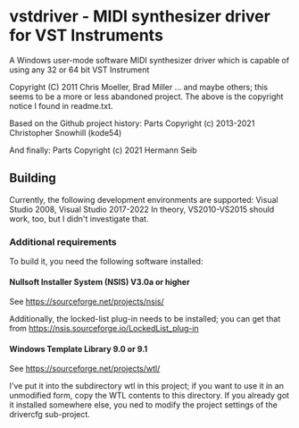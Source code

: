 # vstdriver - MIDI synthesizer driver for VST Instruments

A Windows user-mode software MIDI synthesizer driver which is capable of using any 32 or 64 bit VST Instrument

Copyright (C) 2011 Chris Moeller, Brad Miller
... and maybe others; this seems to be a more or less abandoned project.
The above is the copyright notice I found in readme.txt.

Based on the Github project history:
Parts Copyright (c) 2013-2021 Christopher Snowhill (kode54)

And finally:
Parts Copyright (c) 2021 Hermann Seib

## Building

Currently, the following development environments are supported:
Visual Studio 2008, Visual Studio 2017-2022
In theory, VS2010-VS2015 should work, too, but I didn't investigate that.

### Additional requirements

To build it, you need the following software installed:

#### Nullsoft Installer System (NSIS) V3.0a or higher
See https://sourceforge.net/projects/nsis/

Additionally, the locked-list plug-in needs to be installed; you can get that from
https://nsis.sourceforge.io/LockedList_plug-in

#### Windows Template Library 9.0 or 9.1
See https://sourceforge.net/projects/wtl/

I've put it into the subdirectory wtl in this project; if you want to use it in an unmodified form,
copy the WTL contents to this directory. If you already got it installed somewhere else, you ned to
modify the project settings of the drivercfg sub-project.
